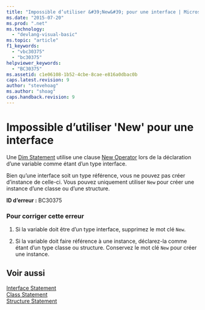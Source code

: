 ```yaml
---
title: "Impossible d’utiliser &#39;New&#39; pour une interface | Microsoft Docs"
ms.date: "2015-07-20"
ms.prod: ".net"
ms.technology: 
  - "devlang-visual-basic"
ms.topic: "article"
f1_keywords: 
  - "vbc30375"
  - "bc30375"
helpviewer_keywords: 
  - "BC30375"
ms.assetid: c1e06108-1b52-4cbe-8cae-e816a0dbac0b
caps.latest.revision: 9
author: "stevehoag"
ms.author: "shoag"
caps.handback.revision: 9
---
```

# Impossible d’utiliser &#39;New&#39; pour une interface
Une [Dim Statement](../../visual-basic/language-reference/statements/dim-statement.md) utilise une clause [New Operator](../../visual-basic/language-reference/operators/new-operator.md) lors de la déclaration d’une variable comme étant d’un type interface.  
  
 Bien qu’une interface soit un type référence, vous ne pouvez pas créer d’instance de celle\-ci. Vous pouvez uniquement utiliser `New` pour créer une instance d’une classe ou d’une structure.  
  
 **ID d’erreur :** BC30375  
  
### Pour corriger cette erreur  
  
1.  Si la variable doit être d’un type interface, supprimez le mot clé `New`.  
  
2.  Si la variable doit faire référence à une instance, déclarez\-la comme étant d’un type classe ou structure. Conservez le mot clé `New` pour créer une instance.  
  
## Voir aussi  
 [Interface Statement](../../visual-basic/language-reference/statements/interface-statement.md)   
 [Class Statement](../../visual-basic/language-reference/statements/class-statement.md)   
 [Structure Statement](../../visual-basic/language-reference/statements/structure-statement.md)